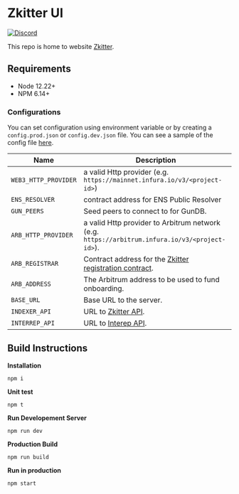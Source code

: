 # Zkitter UI

[![Discord](https://img.shields.io/discord/887573677959417889)](https://discord.com/invite/GVP9MghwXc)

This repo is home to website [Zkitter](https://zkitter.com).

## Requirements
- Node 12.22+
- NPM 6.14+

### Configurations
You can set configuration using environment variable or by creating a `config.prod.json` or `config.dev.json` file. You can see a sample of the config file [here](./config.sample.json).

| Name | Description |  
| ------------- |-------------| 
| `WEB3_HTTP_PROVIDER` | a valid Http provider (e.g. `https://mainnet.infura.io/v3/<project-id>`) |
| `ENS_RESOLVER` | contract address for ENS Public Resolver |
| `GUN_PEERS` | Seed peers to connect to for GunDB. |
| `ARB_HTTP_PROVIDER` | a valid Http provider to Arbitrum network (e.g. `https://arbitrum.infura.io/v3/<project-id>`). |
| `ARB_REGISTRAR` | Contract address for the [Zkitter registration contract](https://github.com/zkitter/contracts). |
| `ARB_ADDRESS` | The Arbitrum address to be used to fund onboarding. |
| `BASE_URL` | Base URL to the server. |
| `INDEXER_API` | URL to [Zkitter API](https://docs.zkitter.com/developers/api). |
| `INTERREP_API` | URL to [Interep API](https://docs.interep.link/api). |

## Build Instructions

**Installation**
```
npm i
```

**Unit test**
```
npm t
```

**Run Developement Server**
```
npm run dev
```

**Production Build**
```
npm run build
```

**Run in production**
```
npm start
```
